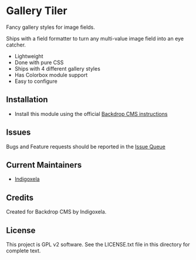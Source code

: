 # Gallery Tiler

Fancy gallery styles for image fields.

Ships with a field formatter to turn any multi-value image field into an eye
 catcher.

- Lightweight
- Done with pure CSS
- Ships with 4 different gallery styles
- Has Colorbox module support
- Easy to configure

## Installation

- Install this module using the official 
  [Backdrop CMS instructions](https://backdropcms.org/guide/modules)

## Issues

Bugs and Feature requests should be reported in the 
 [Issue Queue](https://github.com/backdrop-contrib/gallery_tiler/issues)

## Current Maintainers

- [Indigoxela](https://github.com/indigoxela)

## Credits

Created for Backdrop CMS by Indigoxela.

## License

This project is GPL v2 software. See the LICENSE.txt file in this directory for complete text.
